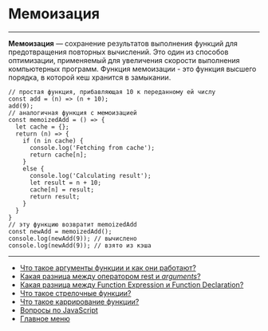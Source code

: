 # Мемоизация

---

**Мемоизация** — сохранение результатов выполнения функций для предотвращения повторных вычислений. Это один из способов оптимизации, применяемый для увеличения скорости выполнения компьютерных программ. Функция мемоизации - это функция высшего порядка, в которой кеш хранится в замыкании.

```
// простая функция, прибавляющая 10 к переданному ей числу
const add = (n) => (n + 10);
add(9);
// аналогичная функция с мемоизацией
const memoizedAdd = () => {
  let cache = {};
  return (n) => {
    if (n in cache) {
      console.log('Fetching from cache');
      return cache[n];
    }
    else {
      console.log('Calculating result');
      let result = n + 10;
      cache[n] = result;
      return result;
    }
  }
}
// эту функцию возвратит memoizedAdd
const newAdd = memoizedAdd();
console.log(newAdd(9)); // вычислено
console.log(newAdd(9)); // взято из кэша
```

---

- [Что такое аргументы функции и как они работают?](./arguments.md)
- [Какая разница между оператором rest и _arguments_?](./dynamicArguments.md)
- [Какая разница между Function Expression и Function Declaration?](./difference.md)
- [Что такое стрелочные функции?](./arrowFunction.md)
- [Что такое каррирование функции?](./currying.md)
- [Вопросы по JavaScript](../javaScript.md)
- [Главное меню](../../README.md)
